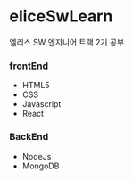 # eliceSwLearn
엘리스 SW 엔지니어 트랙 2기 공부
### frontEnd
- HTML5
- CSS
- Javascript
- React
### BackEnd
- NodeJs
- MongoDB
